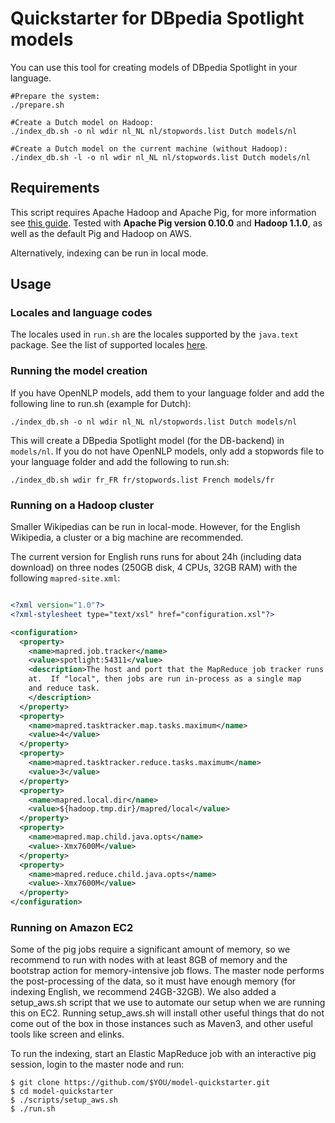 Quickstarter for DBpedia Spotlight models
===================================================

You can use this tool for creating models of DBpedia Spotlight in your language.


    #Prepare the system:
    ./prepare.sh
    
    #Create a Dutch model on Hadoop:
    ./index_db.sh -o nl wdir nl_NL nl/stopwords.list Dutch models/nl
    
    #Create a Dutch model on the current machine (without Hadoop):
    ./index_db.sh -l -o nl wdir nl_NL nl/stopwords.list Dutch models/nl
    

## Requirements

This script requires Apache Hadoop and Apache Pig, for more information see [this guide](https://github.com/dbpedia-spotlight/dbpedia-spotlight/wiki/Internationalization-%28DB-backed-core%29). Tested with **Apache Pig version 0.10.0** and **Hadoop 1.1.0**, as well as the default Pig and Hadoop on AWS.

Alternatively, indexing can be run in local mode.

## Usage

### Locales and language codes

The locales used in `run.sh` are the locales supported by the `java.text` package. See the list of supported locales [here](http://www.oracle.com/technetwork/java/javase/locales-137662.html).

### Running the model creation

If you have OpenNLP models, add them to your language folder and add the following line to run.sh (example for Dutch):

    ./index_db.sh -o nl wdir nl_NL nl/stopwords.list Dutch models/nl

This will create a DBpedia Spotlight model (for the DB-backend) in `models/nl`. If you do not have OpenNLP models, only add a stopwords file to your 
language folder and add the following to run.sh:

    ./index_db.sh wdir fr_FR fr/stopwords.list French models/fr


### Running on a Hadoop cluster

Smaller Wikipedias can be run in local-mode. However, for the English Wikipedia, a cluster or a big machine are recommended.

The current version for English runs runs for about 24h (including data download) on three nodes (250GB disk, 4 CPUs, 32GB RAM) with the following `mapred-site.xml`:

```xml

<?xml version="1.0"?>
<?xml-stylesheet type="text/xsl" href="configuration.xsl"?>

<configuration>
  <property>
    <name>mapred.job.tracker</name>
    <value>spotlight:54311</value>
    <description>The host and port that the MapReduce job tracker runs
    at.  If "local", then jobs are run in-process as a single map
    and reduce task.
    </description>
  </property>
  <property>
    <name>mapred.tasktracker.map.tasks.maximum</name>
    <value>4</value>
  </property>
  <property>
    <name>mapred.tasktracker.reduce.tasks.maximum</name>
    <value>3</value>
  </property>
  <property>
    <name>mapred.local.dir</name>
    <value>${hadoop.tmp.dir}/mapred/local</value>
  </property>
  <property>
    <name>mapred.map.child.java.opts</name>
    <value>-Xmx7600M</value>
  </property>
  <property>
    <name>mapred.reduce.child.java.opts</name>
    <value>-Xmx7600M</value>
  </property>
</configuration>
```
### Running on Amazon EC2

Some of the pig jobs require a significant amount of memory, so we recommend to run with nodes with at least 8GB of memory and the bootstrap action for memory-intensive job flows. The master node performs the post-processing of the data, so it must have enough memory (for indexing English, we recommend 24GB-32GB).
We also added a setup_aws.sh script that we use to automate our setup when we are running this on EC2.
Running setup_aws.sh will install other useful things that do not come out of the box in those instances such as Maven3, and other useful tools like screen and elinks.

To run the indexing, start an Elastic MapReduce job with an interactive pig session, login to the master node and run:

    $ git clone https://github.com/$YOU/model-quickstarter.git
    $ cd model-quickstarter
    $ ./scripts/setup_aws.sh
    $ ./run.sh
